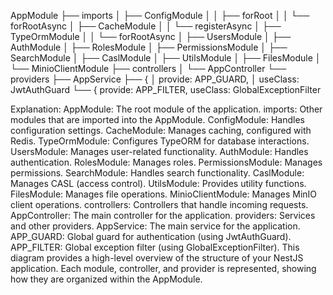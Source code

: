 AppModule
├── imports
│   ├── ConfigModule
│   │   ├── forRoot
│   │   └── forRootAsync
│   ├── CacheModule
│   │   └── registerAsync
│   ├── TypeOrmModule
│   │   └── forRootAsync
│   ├── UsersModule
│   ├── AuthModule
│   ├── RolesModule
│   ├── PermissionsModule
│   ├── SearchModule
│   ├── CaslModule
│   ├── UtilsModule
│   ├── FilesModule
│   └── MinioClientModule
├── controllers
│   └── AppController
└── providers
    ├── AppService
    ├── {
    │   provide: APP_GUARD,
    │   useClass: JwtAuthGuard
    └── {
        provide: APP_FILTER,
        useClass: GlobalExceptionFilter

Explanation:
AppModule: The root module of the application.
  imports: Other modules that are imported into the AppModule.
    ConfigModule: Handles configuration settings.
    CacheModule: Manages caching, configured with Redis.
    TypeOrmModule: Configures TypeORM for database interactions.
    UsersModule: Manages user-related functionality.
    AuthModule: Handles authentication.
    RolesModule: Manages roles.
    PermissionsModule: Manages permissions.
    SearchModule: Handles search functionality.
    CaslModule: Manages CASL (access control).
    UtilsModule: Provides utility functions.
    FilesModule: Manages file operations.
    MinioClientModule: Manages MinIO client operations.
  controllers: Controllers that handle incoming requests.
    AppController: The main controller for the application.
  providers: Services and other providers.
    AppService: The main service for the application.
    APP_GUARD: Global guard for authentication (using JwtAuthGuard).
    APP_FILTER: Global exception filter (using GlobalExceptionFilter).
This diagram provides a high-level overview of the structure of your NestJS application. Each module, controller, and provider is represented, showing how they are organized within the AppModule.